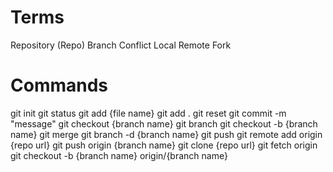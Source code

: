# Terms

Repository (Repo)
Branch
Conflict
Local
Remote
Fork

# Commands

git init
git status
git add {file name}
git add .
git reset
git commit -m "message"
git checkout {branch name}
git branch
git checkout -b {branch name}
git merge
git branch -d {branch name}
git push
git remote add origin {repo url}
git push origin {branch name}
git clone {repo url}
git fetch origin
git checkout -b {branch name} origin/{branch name}
